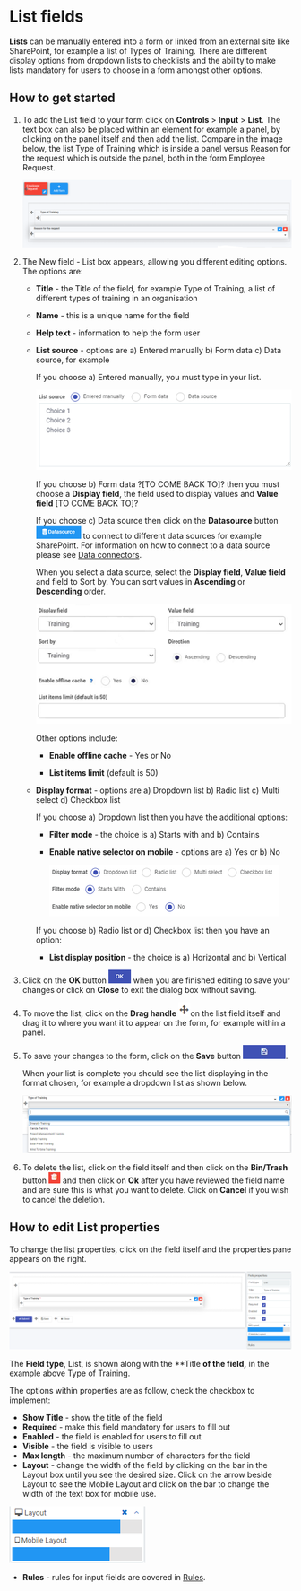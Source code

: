 # List fields

**Lists** can be manually entered into a form or linked from an external site like SharePoint, for example a list of Types of Training. There are different display options from dropdown lists to checklists and the ability to make lists mandatory for users to choose in a form amongst other options.



## How to get started

1. To add the List field to your form click on **Controls** > **Input** > **List**. The text box can also be placed within an element for example a panel, by clicking on the panel itself and then add the list. Compare in the image below, the list Type of Training which is inside a panel versus Reason for the request which is outside the panel, both in the form Employee Request.

   ![List inside and outside a panel](images/listinsideout.png)

   

2. The New field - List box appears, allowing you different editing options. The options are: 

   - **Title** - the Title of the field, for example Type of Training, a list of different types of training in an organisation

   - **Name** - this is a unique name for the field

   - **Help text** - information to help the form user

   - **List source** - options are a) Entered manually b) Form data c) Data source, for example

     If you choose a) Entered manually, you must type in your list. 

     ![Manually entered list](images/manuallist.png)

     If you choose b) Form data ?[TO COME BACK TO]? then you must choose a **Display field**, the field used to display values and **Value field** [TO COME BACK TO]?

     If you choose c) Data source then click on the **Datasource** button ![Data source button](images/datasource.png) to connect to different data sources for example SharePoint. For information on how to connect to a data source please see [Data connectors](connectors/ReadME.md). 

     When you select a data source, select the **Display field**, **Value field** and field to Sort by. You can sort values in **Ascending** or **Descending** order. 

     ![Data source list options](images/datasourceops.png) 

     Other options include: 

     - **Enable offline cache** - Yes or No

     - **List items limit** (default is 50)

   - **Display format** - options are a) Dropdown list b) Radio list c) Multi select d) Checkbox list

     If you choose a) Dropdown list then you have the additional options:

     - **Filter mode** - the choice is a) Starts with and b) Contains

     - **Enable native selector on mobile** - options are a) Yes or b) No

       ![Dropdown list display format](images/dropdownoptions.png)

     If you choose b) Radio list or d) Checkbox list then you have an option:

     - **List display position** - the choice is a) Horizontal and b) Vertical

3. Click on the **OK** button ![OK button](images/ok.png) when you are finished editing to save your changes or click on **Close** to exit the dialog box without saving.

4. To move the list, click on the **Drag handle** ![Move button](images/move.png)on the list field itself and drag it to where you want it to appear on the form, for example within a panel. 

5. To save your changes to the form, click on the **Save** button ![Save button](images/saveprocess.png).

   When your list is complete you should see the list displaying in the format chosen, for example a dropdown list as shown below.

   ![Dropdown list example](images/dropdownlist.png)

7. To delete the list, click on the field itself and then click on the **Bin/Trash** button ![Bin or Trash icon](images/binicon.png) and then click on **Ok** after you have reviewed the field name and are sure this is what you want to delete. Click on **Cancel** if you wish to cancel the deletion.

   


## How to edit List properties

To change the list properties, click on the field itself and the properties pane appears on the right.

![List properties](images/listproperties.png)

The **Field type**, List, is shown along with the **Title **of the field,** in the example above Type of Training.

The options within properties are as follow, check the checkbox to implement:

- **Show Title** - show the title of the field
- **Required** - make this field mandatory for users to fill out
- **Enabled** - the field is enabled for users to fill out
- **Visible** - the field is visible to users
- **Max length** - the maximum number of characters for the field
- **Layout** - change the width of the field by clicking on the bar in the Layout box until you see the desired size. Click on the arrow beside Layout to see the Mobile Layout and click on the bar to change the width of the text box for mobile use.

![Changing text box width](images/textboxsize.png)

- **Rules** - rules for input fields are covered in [Rules](rules/README.md).